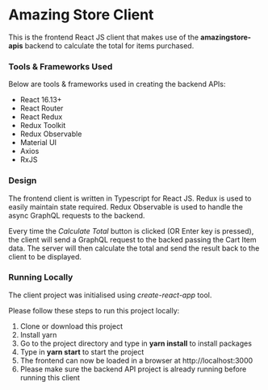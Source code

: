 # Amazing Store Client

This is the frontend React JS client that makes use of the **amazingstore-apis** backend to calculate the total for items purchased.

### Tools & Frameworks Used

Below are tools & frameworks used in creating the backend APIs:

- React 16.13+
- React Router
- React Redux
- Redux Toolkit
- Redux Observable
- Material UI
- Axios
- RxJS

### Design

The frontend client is written in Typescript for React JS. Redux is used to easily maintain state required. Redux Observable is used to handle the async GraphQL requests to the backend.

Every time the _Calculate Total_ button is clicked (OR Enter key is pressed), the client will send a GraphQL request to the backed passing the Cart Item data. The server will then calculate the total and send the result back to the client to be displayed.

### Running Locally

The client project was initialised using _create-react-app_ tool.

Please follow these steps to run this project locally:

1. Clone or download this project
2. Install yarn
3. Go to the project directory and type in **yarn install** to install packages
4. Type in **yarn start** to start the project
5. The frontend can now be loaded in a browser at http://localhost:3000
6. Please make sure the backend API project is already running before running this client
